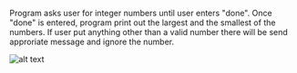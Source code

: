 Program asks user for integer numbers until user enters "done". Once "done" is entered, program print out the largest and the smallest of the numbers.
If user put anything other than a valid number there will be send approriate message and ignore the number.

![alt text](https://github.com/alexzedev/MinMax/blob/main/minmax_screen.png?raw=true)

